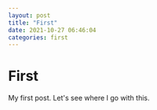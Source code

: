 ```yaml
---
layout: post
title: "First"
date: 2021-10-27 06:46:04
categories: first
---
```


# First

My first post. Let's see where I go with this.
